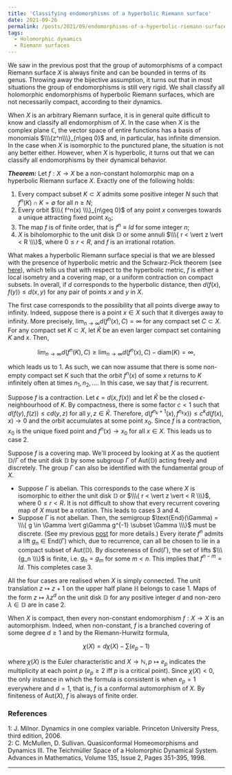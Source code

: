 ```yaml
---
title: 'Classifying endomorphisms of a hyperbolic Riemann surface'
date: 2021-09-26
permalink: /posts/2021/09/endomorphisms-of-a-hyperbolic-riemann-surface
tags:
  - Holomorphic dynamics
  - Riemann surfaces
---
```


We saw in the previous post that the group of automorphisms of a compact Riemann surface $X$ is always finite and can be bounded in terms of its genus. Throwing away the bijective assumption, it turns out that in most situations the group of endomorphisms is still very rigid. We shall classify all holomorphic endomorphisms of hyperbolic Riemann surfaces, which are not necessarily compact, according to their dynamics.

When $X$ is an arbitrary Riemann surface, it is in general quite difficult to know and classify all endomorphism of $X$. In the case when $X$ is the complex plane $\mathbb{C}$, the vector space of entire functions has a basis of monomials $\\\{z^n\\\}_{n\geq 0}$ and, in particular, has infinite dimension. In the case when $X$ is isomorphic to the punctured plane, the situation is not any better either. However, when $X$ is hyperbolic, it turns out that we can classify all endomorphisms by their dynamical behavior.

**_Theorem:_** Let $f: X\to X$ be a non-constant holomorphic map on a hyperbolic Riemann surface $X$. Exactly one of the following holds:
1. Every compact subset $K \subset X$ admits some positive integer $N$ such that $f^n(K) \cap K = \emptyset$ for all $n\geq N$;
2. Every orbit $\\\{ f^n(x) \\\}_{n\geq 0}$ of any point $x$ converges towards a unique attracting fixed point $x_0$;
3. The map $f$ is of finite order, that is $f^n \equiv Id$ for some integer $n$;
4. $X$ is biholomorphic to the unit disk $\mathbb{D}$ or some annuli $\\\{ r < \vert z \vert < R \\\}$, where $0\leq r < R$, and $f$ is an irrational rotation.

What makes a hyperbolic Riemann surface special is that we are blessed with the presence of hyperbolic metric and the Schwarz-Pick theorem (see [here](/posts/2020/07/conformal_metrics/)), which tells us that with respect to the hyperbolic metric, $f$ is either a local isometry and a covering map, or a uniform contraction on compact subsets. In overall, if $d$ corresponds to the hyperbolic distance, then $d(f(x),f(y)) \leq d(x,y)$ for any pair of points $x$ and $y$ in $X$.

The first case corresponds to the possibility that all points diverge away to infinity. Indeed, suppose there is a point $x \in X$ such that it diverges away to infinity. More precisely, $\lim_{n\to \infty} d(f^n(x), C) = \infty$ for any compact set $C \subset X$. For any compact set $K \subset X$, let $\hat{K}$ be an even larger compact set containing $K$ and $x$. Then,

$$
\lim_{n\to \infty} d(f^n(K), C) \geq \lim_{n\to \infty} d(f^n(x), C) - \text{diam}(K) = \infty,
$$

which leads us to 1. As such, we can now assume that there is some non-empty compact set $K$ such that the orbit $f^n(x)$ of some $x$ returns to $K$ infinitely often at times $n_1, n_2, \ldots$. In this case, we say that $f$ is recurrent.

Suppose $f$ is a contraction. Let $\epsilon = d(x,f(x))$ and let $\hat{K}$ be the closed $\epsilon$-neighbourhood of $K$. By compactness, there is some factor $c<1$ such that $d(f(y),f(z)) \leq c d(y,z)$ for all $y,z \in \hat{K}$. Therefore, $d(f^{n_k+1}(x),f^{n_k}x)) \leq c^k d(f(x),x) \to 0$ and the orbit accumulates at some point $x_0$. Since $f$ is a contraction, $x_0$ is the unique fixed point and $f^n(x) \to x_0$ for all $x \in X$. This leads us to case 2.

Suppose $f$ is a covering map. We'll proceed by looking at $X$ as the quotient $\mathbb{D}/ \Gamma$ of the unit disk $\mathbb{D}$ by some subgroup $\Gamma$ of $\text{Aut}(\mathbb{D})$ acting freely and discretely. The group $\Gamma$ can also be identified with the fundamental group of $X$.

- Suppose $\Gamma$ is abelian. This corresponds to the case where $X$ is isomorphic to either the unit disk $\mathbb{D}$ or $\\\{ r < \vert z \vert < R \\\}$, where $0\leq r < R$. It is not difficult to show that every recurrent covering map of $X$ must be a rotation. This leads to cases 3 and 4.
- Suppose $\Gamma$ is not abelian. Then, the semigroup $\text{End}(\Gamma) = \\\{ g \in \Gamma \vert g\Gamma g^{-1} \subset \Gamma \\\}$ must be discrete. (See my previous [post](/posts/2021/09/hurwitzs-automorphism-theorem) for more details.) Every iterate $f^n$ admits a lift $g_n \in \text{End}(\Gamma)$ which, due to recurrence, can all be chosen to lie in a compact subset of $\text{Aut}(\mathbb{D})$. By discreteness of $\text{End}(\Gamma)$, the set of lifts $\\\{g_n \\\}$ is finite, i.e. $g_n = g_m$ for some $m<n$. This implies that $f^{n-m} = Id$. This completes case 3.

All the four cases are realised when $X$ is simply connected. The unit translation $z \mapsto z+1$ on the upper half plane $\mathbb{H}$ belongs to case 1. Maps of the form $z\mapsto \lambda z^d$ on the unit disk $\mathbb{D}$ for any positive integer $d$ and non-zero $\lambda \in \mathbb{D}$ are in case 2.

When $X$ is compact, then every non-constant endomorphism $f : X \to X$ is an automorphism. Indeed, when non-constant, $f$ is a branched covering of some degree $d\geq 1$ and by the Riemann-Hurwitz formula,

$$
\chi(X) = d \chi(X) - \sum(e_p - 1)
$$

where $\chi(X)$ is the Euler characteristic and $X \to \mathbb{N}, p \mapsto e_p$ indicates the multiplicity at each point $p$ ($e_p\geq 2$ iff $p$ is a critical point). Since $\chi(X) < 0$, the only instance in which the formula is consistent is when $e_p=1$ everywhere and $d=1$, that is, $f$ is a conformal automorphism of $X$. By finiteness of $\text{Aut}(X)$, $f$ is always of finite order.

### References
<a name="fn1">1</a>: J. Milnor. Dynamics in one complex variable. Princeton University Press, third edition, 2006.   
<a name="fn2">2</a>: C. McMullen, D. Sullivan. Quasiconformal Homeomorphisms and Dynamics III. The Teichmüller Space of a Holomorphic Dynamical System. Advances in Mathematics, Volume 135, Issue 2, Pages 351-395, 1998.

------
